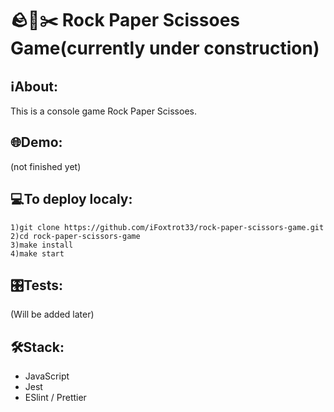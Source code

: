 # 🪨📃✂️ Rock Paper Scissoes Game(currently under construction)

## ℹAbout:
This is a console game Rock Paper Scissoes.

## 🌐Demo:
(not finished yet)

## 💻To deploy localy:
```
1)git clone https://github.com/iFoxtrot33/rock-paper-scissors-game.git
2)cd rock-paper-scissors-game
3)make install
4)make start
```
## 🎛️Tests:
(Will be added later)

## 🛠Stack:
- JavaScript
- Jest
- ESlint / Prettier
